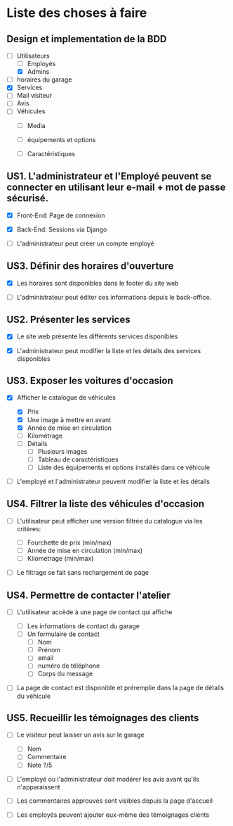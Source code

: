 # Liste des choses à faire

## Design et implementation de la BDD

- [ ] Utilisateurs
  - [ ] Employés
  - [X] Admins
- [ ] horaires du garage
- [X] Services
- [ ] Mail visiteur
- [ ] Avis
- [ ] Véhicules
  - [ ] Media
  - [ ] équipements et options
  - [ ] Caractéristiques


## US1. L'administrateur et l'Employé peuvent se connecter en utilisant leur e-mail + mot de passe sécurisé.

- [X] Front-End: Page de connexion
- [X] Back-End: Sessions via Django
- [ ] L'administrateur peut créer un compte employé


## US3. Définir des horaires d'ouverture

- [X] Les horaires sont disponibles dans le footer du site web
- [ ] L'administrateur peut éditer ces informations depuis le back-office.


## US2. Présenter les services

- [X] Le site web présente les différents services disponibles
- [X] L'administrateur peut modifier la liste et les détails des services disponibles


## US3. Exposer les voitures d'occasion

- [X] Afficher le catalogue de véhicules
  - [X] Prix
  - [X] Une image à mettre en avant
  - [X] Année de mise en circulation
  - [ ] Kilométrage
  - [ ] Détails
    - [ ] Plusieurs images
    - [ ] Tableau de caractéristiques
    - [ ] Liste des équipements et options installés dans ce véhicule
- [ ] L'employé et l'administrateur peuvent modifier la liste et les détails


## US4. Filtrer la liste des véhicules d'occasion

- [ ] L'utilisateur peut afficher une version filtrée du catalogue via les critères:
  - [ ] Fourchette de prix (min/max)
  - [ ] Année de mise en circulation (min/max)
  - [ ] Kilométrage (min/max)
- [ ] Le filtrage se fait sans rechargement de page


## US4. Permettre de contacter l'atelier

- [ ] L'utilisateur accède à une page de contact qui affiche
  - [ ] Les informations de contact du garage
  - [ ] Un formulaire de contact
    - [ ] Nom
    - [ ] Prénom
    - [ ] email
    - [ ] numéro de téléphone
    - [ ] Corps du message
- [ ] La page de contact est disponible et préremplie dans la page de détails du véhicule


## US5. Recueillir les témoignages des clients

- [ ] Le visiteur peut laisser un avis sur le garage
  - [ ] Nom
  - [ ] Commentaire
  - [ ] Note ?/5
- [ ] L'employé ou l'administrateur doit modérer les avis avant qu'ils n'apparaissent
- [ ] Les commentaires approuvés sont visibles depuis la page d'accueil
- [ ] Les employés peuvent ajouter eux-même des témoignages clients

